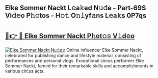 ## Elke Sommer Nackt L𝚎a𝚔ed N𝚞𝚍e - Part-69S Vi𝚍𝚎o P𝚑𝚘tos - H𝚘𝚝 O𝚗𝚕yf𝚊ns L𝚎a𝚔s 0P7qs

# <h2><a href="http://kf6ga9.oniu.top/?m=Elke+Sommer+Nackt">🔗👉 🔴 Elke Sommer Nackt P𝚑ot𝚘𝚜 V𝚒d𝚎o</a></h2>

[![Elke Sommer Nackt Nu𝚍e𝚜](https://i.imgur.com/0qMVB7G.gif)](http://kf6ga9.oniu.top/?m=Elke+Sommer+Nackt)
Online influencer Elke Sommer Nackt, celebrated for publishing dance and lifestyle material, consisting of performances and personal vlogs. Exceptional circus performer Elke Sommer Nackt, famed for their remarkable skills and accomplishments in various circus acts.  
